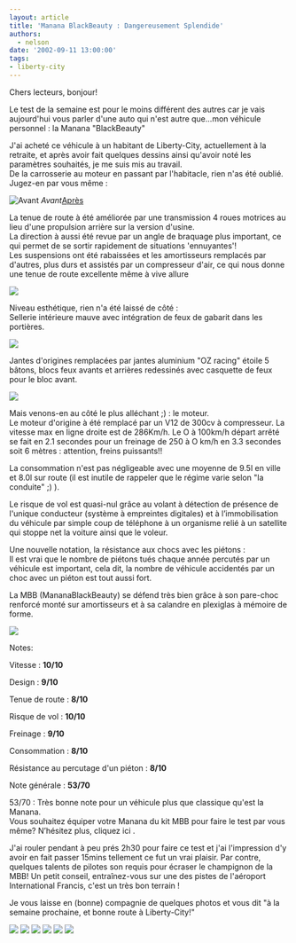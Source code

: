 ```yaml
---
layout: article
title: 'Manana BlackBeauty : Dangereusement Splendide'
authors:
  - nelson
date: '2002-09-11 13:00:00'
tags:
- liberty-city
---
```


Chers lecteurs, bonjour!

Le test de la semaine est pour le moins différent des autres car je vais aujourd'hui vous parler d'une auto qui n'est autre que...mon véhicule personnel : la Manana "BlackBeauty"

J'ai acheté ce véhicule à un habitant de Liberty-City, actuellement à la retraite, et après avoir fait quelques dessins ainsi qu'avoir noté les paramètres souhaités, je me suis mis au travail.  
De la carrosserie au moteur en passant par l'habitacle, rien n'as été oublié. Jugez-en par vous même :

![Avant](/content/images/2016/07/mananajpg.jpg)
_Avant_[Après](/content/images/2016/07/MananaBlackBeauty2.jpg)

La tenue de route à été améliorée par une transmission 4 roues motrices au lieu d'une propulsion arrière sur la version d'usine.  
La direction à aussi été revue par un angle de braquage plus important, ce qui permet de se sortir rapidement de situations 'ennuyantes'!  
Les suspensions ont été rabaissées et les amortisseurs remplacés par d'autres, plus durs et assistés par un compresseur d'air, ce qui nous donne une tenue de route excellente même à vive allure

![](/content/images/2016/07/MananaBlackBeauty8_t.jpg)

Niveau esthétique, rien n'a été laissé de côté :  
Sellerie intérieure mauve avec intégration de feux de gabarit dans les portières.

![](/content/images/2016/07/MananaBlackBeauty9.jpg)

Jantes d'origines remplacées par jantes aluminium "OZ racing" étoile 5 bâtons, blocs feux avants et arrières redessinés avec casquette de feux pour le bloc avant.

![](/content/images/2016/07/MananaBlackBeauty12.jpg)

Mais venons-en au côté le plus alléchant ;) : le moteur.  
Le moteur d'origine à été remplacé par un V12 de 300cv à compresseur. La vitesse max en ligne droite est de 286Km/h. Le O à 100km/h départ arrêté se fait en 2.1 secondes pour un freinage de 250 à O km/h en 3.3 secondes soit 6 mètres : attention, freins puissants!!

La consommation n'est pas négligeable avec une moyenne de 9.5l en ville et 8.0l sur route (il est inutile de rappeler que le régime varie selon "la conduite" ;) ).

Le risque de vol est quasi-nul grâce au volant à détection de présence de l'unique conducteur (système à empreintes digitales) et à l’immobilisation du véhicule par simple coup de téléphone à un organisme relié à un satellite qui stoppe net la voiture ainsi que le voleur.

Une nouvelle notation, la résistance aux chocs avec les piétons :  
Il est vrai que le nombre de piétons tués chaque année percutés par un véhicule est important, cela dit, la nombre de véhicule accidentés par un choc avec un piéton est tout aussi fort.

La MBB (MananaBlackBeauty) se défend très bien grâce à son pare-choc renforcé monté sur amortisseurs et à sa calandre en plexiglas à mémoire de forme.

![](/content/images/2016/07/MananaBlackBeauty11.jpg)

Notes:

Vitesse : **10/10**

Design : **9/10**

Tenue de route : **8/10**

Risque de vol : **10/10**

Freinage : **9/10**

Consommation : **8/10**

Résistance au percutage d'un piéton : **8/10**

Note générale : **53/70**

53/70 : Très bonne note pour un véhicule plus que classique qu'est la Manana.  
Vous souhaitez équiper votre Manana du kit MBB pour faire le test par vous même? N’hésitez plus, cliquez ici .

J'ai rouler pendant à peu prés 2h30 pour faire ce test et j'ai l'impression d'y avoir en fait passer 15mins tellement ce fut un vrai plaisir. Par contre, quelques talents de pilotes son requis pour écraser le champignon de la MBB! Un petit conseil, entraînez-vous sur une des pistes de l'aéroport International Francis, c'est un très bon terrain !

Je vous laisse en (bonne) compagnie de quelques photos et vous dit "à la semaine prochaine, et bonne route à Liberty-City!"

![](/content/images/2016/07/MananaBlackBeauty-1.jpg)
![](/content/images/2016/07/MananaBlackBeauty10.jpg)
![](/content/images/2016/07/MananaBlackBeauty3.jpg)
![](/content/images/2016/07/MananaBlackBeauty4.jpg)
![](/content/images/2016/07/MananaBlackBeauty5.jpg)
![](/content/images/2016/07/MananaBlackBeauty6.jpg)